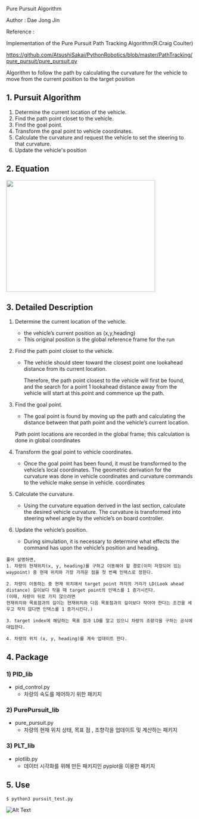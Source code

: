 Pure Pursuit Algorithm

Author : Dae Jong Jin

Reference :

Implementation of the Pure Pursuit Path Tracking Algorithm(R.Craig Coulter)

https://github.com/AtsushiSakai/PythonRobotics/blob/master/PathTracking/pure_pursuit/pure_pursuit.py

Algorithm to follow the path by calculating the curvature for the vehicle to move from the current position to the target position

## 1. Pursuit Algorithm

1. Determine the current location of the vehicle.
2. Find the path point closet to the vehicle.
3. Find the goal point.
4. Transform the goal point to vehicle coordinates.
5. Calculate the curvature and request the vehicle to set the steering to that curvature.
6. Update the vehicle's position

## 2. Equation

<img src="https://user-images.githubusercontent.com/35681273/98942326-2d62b180-2531-11eb-8468-d7b8aa5dfd0f.png" width="400" height = "300" />

## 3. Detailed Description

1. Determine the current location of the vehicle.

   - the vehicle’s current position as (x,y,heading)
   - This original position is the global reference frame for the run
2. Find the path point closet to the vehicle.

   - The vehicle should steer toward the closest point one lookahead distance from its current location.

     Therefore, the path point closest to the vehicle will first be found, and the search for a point 1 lookahead distance away from the vehicle will start at this point and commence up the path.
3. Find the goal point.

   - The goal point is found by moving up the path and calculating the distance between that path point and the vehicle’s current location.

   Path point locations are recorded in the global frame; this calculation is done in global coordinates
4. Transform the goal point to vehicle coordinates.

   - Once the goal point has been found, it must be transformed to the vehicle’s local coordinates. The geometric derivation for the curvature was done in vehicle coordinates and curvature commands to the vehicle make sense in vehicle. coordinates
5. Calculate the curvature.

   - Using the curvature equation derived in the last section, calculate the desired vehicle curvature. The curvature is transformed into steering wheel angle by the vehicle’s on board controller.
6. Update the vehicle’s position.

   - During simulation, it is necessary to determine what effects the command has upon the vehicle’s position and heading.

~~~
풀어 설명하면,
1. 차량의 현재위치(x, y, heading)를 구하고 이동해야 할 경로(이미 저장되어 있는 waypoint) 중 현재 위치와 가장 가까운 점을 첫 번째 인덱스로 정한다.

2. 차량이 이동하는 중 현재 위치에서 target point 까지의 거리가 LD(Look ahead distance) 길이보다 작을 때 target point의 인덱스를 1 증가시킨다. 
(이때, 차량이 뒤로 가지 않으려면
현재위치와 목표점과의 길이는 현재위치와 다음 목표점과의 길이보다 작아야 한다는 조건을 세우고 작지 않다면 인덱스를 1 증가시킨다.)

3. target index에 해당하는 목표 점과 LD를 알고 있으니 차량의 조향각을 구하는 공식에 대입한다.

4. 차량의 위치 (x, y, heading)를 계속 업데이트 한다. 
~~~

## 4. Package

### 1) PID_lib

- pid_control.py
  - 차량의 속도를 제어하기 위한 패키지

### 2) PurePursuit_lib

- pure_pursuit.py
  - 차량의 현재 위치 상태, 목표 점 , 조향각을 업데이트 및 계산하는 패키지

### 3) PLT_lib

- plotlib.py
  - 데이터 시각화를 위해 만든 패키지인 pyplot을 이용한 패키지

## 5. Use

~~~
$ python3 pursuit_test.py
~~~

![Alt Text](https://user-images.githubusercontent.com/35681273/99034073-b88a8880-25bf-11eb-9062-b6ea59fb5b0c.gif)
